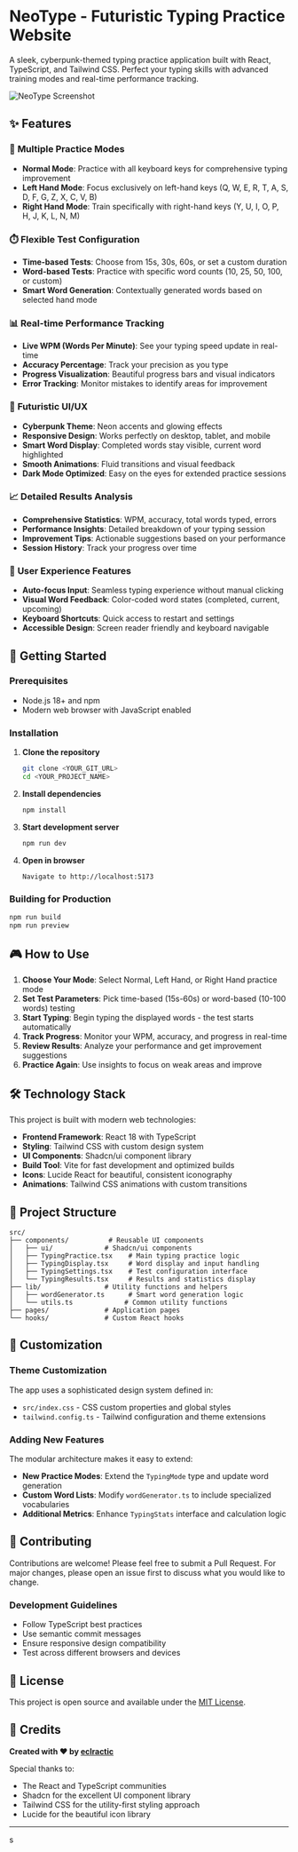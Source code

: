 # NeoType - Futuristic Typing Practice Website

A sleek, cyberpunk-themed typing practice application built with React, TypeScript, and Tailwind CSS. Perfect your typing skills with advanced training modes and real-time performance tracking.

![NeoType Screenshot]([https://your-screenshot-url.com](https://i.ibb.co/KcGFz4Jj/Screenshot-2025-09-22-235752.png)) 

## ✨ Features

### 🎯 **Multiple Practice Modes**
- **Normal Mode**: Practice with all keyboard keys for comprehensive typing improvement
- **Left Hand Mode**: Focus exclusively on left-hand keys (Q, W, E, R, T, A, S, D, F, G, Z, X, C, V, B)
- **Right Hand Mode**: Train specifically with right-hand keys (Y, U, I, O, P, H, J, K, L, N, M)

### ⏱️ **Flexible Test Configuration**
- **Time-based Tests**: Choose from 15s, 30s, 60s, or set a custom duration
- **Word-based Tests**: Practice with specific word counts (10, 25, 50, 100, or custom)
- **Smart Word Generation**: Contextually generated words based on selected hand mode

### 📊 **Real-time Performance Tracking**
- **Live WPM (Words Per Minute)**: See your typing speed update in real-time
- **Accuracy Percentage**: Track your precision as you type
- **Progress Visualization**: Beautiful progress bars and visual indicators
- **Error Tracking**: Monitor mistakes to identify areas for improvement

### 🎨 **Futuristic UI/UX**
- **Cyberpunk Theme**: Neon accents and glowing effects
- **Responsive Design**: Works perfectly on desktop, tablet, and mobile
- **Smart Word Display**: Completed words stay visible, current word highlighted
- **Smooth Animations**: Fluid transitions and visual feedback
- **Dark Mode Optimized**: Easy on the eyes for extended practice sessions

### 📈 **Detailed Results Analysis**
- **Comprehensive Statistics**: WPM, accuracy, total words typed, errors
- **Performance Insights**: Detailed breakdown of your typing session
- **Improvement Tips**: Actionable suggestions based on your performance
- **Session History**: Track your progress over time

### 🎯 **User Experience Features**
- **Auto-focus Input**: Seamless typing experience without manual clicking
- **Visual Word Feedback**: Color-coded word states (completed, current, upcoming)
- **Keyboard Shortcuts**: Quick access to restart and settings
- **Accessible Design**: Screen reader friendly and keyboard navigable

## 🚀 Getting Started

### Prerequisites
- Node.js 18+ and npm
- Modern web browser with JavaScript enabled

### Installation

1. **Clone the repository**
   ```bash
   git clone <YOUR_GIT_URL>
   cd <YOUR_PROJECT_NAME>
   ```

2. **Install dependencies**
   ```bash
   npm install
   ```

3. **Start development server**
   ```bash
   npm run dev
   ```

4. **Open in browser**
   ```
   Navigate to http://localhost:5173
   ```

### Building for Production
```bash
npm run build
npm run preview
```

## 🎮 How to Use

1. **Choose Your Mode**: Select Normal, Left Hand, or Right Hand practice mode
2. **Set Test Parameters**: Pick time-based (15s-60s) or word-based (10-100 words) testing
3. **Start Typing**: Begin typing the displayed words - the test starts automatically
4. **Track Progress**: Monitor your WPM, accuracy, and progress in real-time
5. **Review Results**: Analyze your performance and get improvement suggestions
6. **Practice Again**: Use insights to focus on weak areas and improve

## 🛠️ Technology Stack

This project is built with modern web technologies:

- **Frontend Framework**: React 18 with TypeScript
- **Styling**: Tailwind CSS with custom design system
- **UI Components**: Shadcn/ui component library
- **Build Tool**: Vite for fast development and optimized builds
- **Icons**: Lucide React for beautiful, consistent iconography
- **Animations**: Tailwind CSS animations with custom transitions

## 📁 Project Structure

```
src/
├── components/          # Reusable UI components
│   ├── ui/             # Shadcn/ui components
│   ├── TypingPractice.tsx    # Main typing practice logic
│   ├── TypingDisplay.tsx     # Word display and input handling
│   ├── TypingSettings.tsx    # Test configuration interface
│   └── TypingResults.tsx     # Results and statistics display
├── lib/                # Utility functions and helpers
│   ├── wordGenerator.ts      # Smart word generation logic
│   └── utils.ts             # Common utility functions
├── pages/              # Application pages
└── hooks/              # Custom React hooks
```

## 🎨 Customization

### Theme Customization
The app uses a sophisticated design system defined in:
- `src/index.css` - CSS custom properties and global styles
- `tailwind.config.ts` - Tailwind configuration and theme extensions

### Adding New Features
The modular architecture makes it easy to extend:
- **New Practice Modes**: Extend the `TypingMode` type and update word generation
- **Custom Word Lists**: Modify `wordGenerator.ts` to include specialized vocabularies
- **Additional Metrics**: Enhance `TypingStats` interface and calculation logic

## 🤝 Contributing

Contributions are welcome! Please feel free to submit a Pull Request. For major changes, please open an issue first to discuss what you would like to change.

### Development Guidelines
- Follow TypeScript best practices
- Use semantic commit messages
- Ensure responsive design compatibility
- Test across different browsers and devices

## 📝 License

This project is open source and available under the [MIT License](LICENSE).

## 🙏 Credits

**Created with ❤️ by [eclractic](https://github.com/eclractic)**

Special thanks to:
- The React and TypeScript communities
- Shadcn for the excellent UI component library
- Tailwind CSS for the utility-first styling approach
- Lucide for the beautiful icon library

---
s
